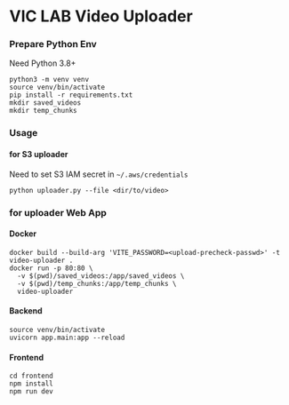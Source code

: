 # VIC LAB Video Uploader

### Prepare Python Env

Need Python 3.8+

```
python3 -m venv venv
source venv/bin/activate
pip install -r requirements.txt
mkdir saved_videos
mkdir temp_chunks
```

### Usage

#### for S3 uploader

Need to set S3 IAM secret in `~/.aws/credentials`

```
python uploader.py --file <dir/to/video>
```

### for uploader Web App

#### Docker

```
docker build --build-arg 'VITE_PASSWORD=<upload-precheck-passwd>' -t video-uploader .
docker run -p 80:80 \
  -v $(pwd)/saved_videos:/app/saved_videos \
  -v $(pwd)/temp_chunks:/app/temp_chunks \
  video-uploader
```

#### Backend

```
source venv/bin/activate
uvicorn app.main:app --reload
```

#### Frontend

```
cd frontend
npm install
npm run dev
```
